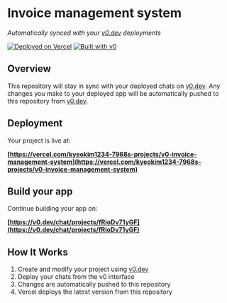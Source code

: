 # Invoice management system

*Automatically synced with your [v0.dev](https://v0.dev) deployments*

[![Deployed on Vercel](https://img.shields.io/badge/Deployed%20on-Vercel-black?style=for-the-badge&logo=vercel)](https://vercel.com/kyeokim1234-7968s-projects/v0-invoice-management-system)
[![Built with v0](https://img.shields.io/badge/Built%20with-v0.dev-black?style=for-the-badge)](https://v0.dev/chat/projects/fRioDv71yGF)

## Overview

This repository will stay in sync with your deployed chats on [v0.dev](https://v0.dev).
Any changes you make to your deployed app will be automatically pushed to this repository from [v0.dev](https://v0.dev).

## Deployment

Your project is live at:

**[https://vercel.com/kyeokim1234-7968s-projects/v0-invoice-management-system](https://vercel.com/kyeokim1234-7968s-projects/v0-invoice-management-system)**

## Build your app

Continue building your app on:

**[https://v0.dev/chat/projects/fRioDv71yGF](https://v0.dev/chat/projects/fRioDv71yGF)**

## How It Works

1. Create and modify your project using [v0.dev](https://v0.dev)
2. Deploy your chats from the v0 interface
3. Changes are automatically pushed to this repository
4. Vercel deploys the latest version from this repository

